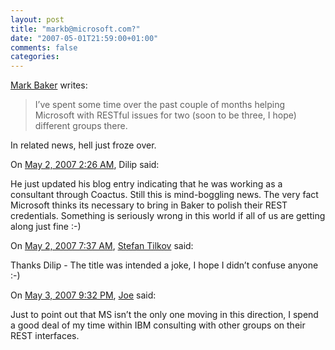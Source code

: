 ```yaml
---
layout: post
title: "markb@microsoft.com?"
date: "2007-05-01T21:59:00+01:00"
comments: false
categories: 
---
```


<p><a href="http://www.markbaker.ca/blog/2007/05/01/microsoft-gig/">Mark Baker</a> writes:</p>

<blockquote>
<p>I’ve spent some time over the past couple of months helping Microsoft with RESTful issues for two (soon to be three, I hope) different groups there.      </p>
</blockquote>

<p>In related news, hell just froze over.</p>

<section class="comments">



<div class="comment" id="comment-1268">
On <a href="#comment-1268" title="Permalink to this comment">May  2, 2007  2:26 AM</a>, Dilip
said:
<p>He just updated his blog entry indicating that he was working as a consultant through Coactus.  Still this is mind-boggling news.  The very fact Microsoft thinks its necessary to bring in Baker to polish their REST credentials.  Something is seriously wrong in this world if all of us are getting along just fine :-)</p>


<div class="comment" id="comment-1269">
On <a href="#comment-1269" title="Permalink to this comment">May  2, 2007  7:37 AM</a>, <a href="/en/staff/st/">Stefan Tilkov</a>
said:
<p>Thanks Dilip - The title was intended a joke, I hope I didn&#8217;t confuse anyone :-)</p>


<div class="comment" id="comment-1270">
On <a href="#comment-1270" title="Permalink to this comment">May  3, 2007  9:32 PM</a>, <a href="http://bitworking.org" title="http://bitworking.org" rel="nofollow">Joe</a>
said:
<p>Just to point out that MS isn&#8217;t the only one moving in this direction, I spend a good deal of my time within IBM consulting with other groups on their REST interfaces.</p>


</section>

